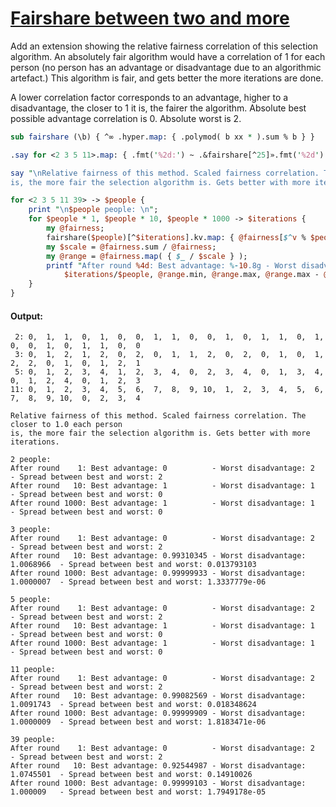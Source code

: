 [1]: https://rosettacode.org/wiki/Fairshare_between_two_and_more

# [Fairshare between two and more][1]





Add an extension showing the relative fairness correlation of this selection algorithm. An absolutely fair algorithm would have a correlation of 1 for each person (no person has an advantage or disadvantage due to an algorithmic artefact.) This algorithm is fair, and gets better the more iterations are done.



A lower correlation factor corresponds to an advantage, higher to a disadvantage, the closer to 1 it is, the fairer the algorithm. Absolute best possible advantage correlation is 0. Absolute worst is 2.

```perl
sub fairshare (\b) { ^∞ .hyper.map: { .polymod( b xx * ).sum % b } }

.say for <2 3 5 11>.map: { .fmt('%2d:') ~ .&fairshare[^25]».fmt('%2d').join: ', ' }

say "\nRelative fairness of this method. Scaled fairness correlation. The closer to 1.0 each person
is, the more fair the selection algorithm is. Gets better with more iterations.";

for <2 3 5 11 39> -> $people {
    print "\n$people people: \n";
    for $people * 1, $people * 10, $people * 1000 -> $iterations {
        my @fairness;
        fairshare($people)[^$iterations].kv.map: { @fairness[$^v % $people] += $^k }
        my $scale = @fairness.sum / @fairness;
        my @range = @fairness.map( { $_ / $scale } );
        printf "After round %4d: Best advantage: %-10.8g - Worst disadvantage: %-10.8g - Spread between best and worst: %-10.8g\n",
            $iterations/$people, @range.min, @range.max, @range.max - @range.min;
    }
}
```

#### Output:
```
 2: 0,  1,  1,  0,  1,  0,  0,  1,  1,  0,  0,  1,  0,  1,  1,  0,  1,  0,  0,  1,  0,  1,  1,  0,  0
 3: 0,  1,  2,  1,  2,  0,  2,  0,  1,  1,  2,  0,  2,  0,  1,  0,  1,  2,  2,  0,  1,  0,  1,  2,  1
 5: 0,  1,  2,  3,  4,  1,  2,  3,  4,  0,  2,  3,  4,  0,  1,  3,  4,  0,  1,  2,  4,  0,  1,  2,  3
11: 0,  1,  2,  3,  4,  5,  6,  7,  8,  9, 10,  1,  2,  3,  4,  5,  6,  7,  8,  9, 10,  0,  2,  3,  4

Relative fairness of this method. Scaled fairness correlation. The closer to 1.0 each person
is, the more fair the selection algorithm is. Gets better with more iterations.

2 people: 
After round    1: Best advantage: 0          - Worst disadvantage: 2          - Spread between best and worst: 2         
After round   10: Best advantage: 1          - Worst disadvantage: 1          - Spread between best and worst: 0         
After round 1000: Best advantage: 1          - Worst disadvantage: 1          - Spread between best and worst: 0         

3 people: 
After round    1: Best advantage: 0          - Worst disadvantage: 2          - Spread between best and worst: 2         
After round   10: Best advantage: 0.99310345 - Worst disadvantage: 1.0068966  - Spread between best and worst: 0.013793103
After round 1000: Best advantage: 0.99999933 - Worst disadvantage: 1.0000007  - Spread between best and worst: 1.3337779e-06

5 people: 
After round    1: Best advantage: 0          - Worst disadvantage: 2          - Spread between best and worst: 2         
After round   10: Best advantage: 1          - Worst disadvantage: 1          - Spread between best and worst: 0         
After round 1000: Best advantage: 1          - Worst disadvantage: 1          - Spread between best and worst: 0         

11 people: 
After round    1: Best advantage: 0          - Worst disadvantage: 2          - Spread between best and worst: 2         
After round   10: Best advantage: 0.99082569 - Worst disadvantage: 1.0091743  - Spread between best and worst: 0.018348624
After round 1000: Best advantage: 0.99999909 - Worst disadvantage: 1.0000009  - Spread between best and worst: 1.8183471e-06

39 people: 
After round    1: Best advantage: 0          - Worst disadvantage: 2          - Spread between best and worst: 2         
After round   10: Best advantage: 0.92544987 - Worst disadvantage: 1.0745501  - Spread between best and worst: 0.14910026
After round 1000: Best advantage: 0.99999103 - Worst disadvantage: 1.000009   - Spread between best and worst: 1.7949178e-05
```
